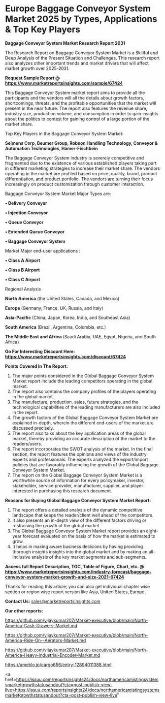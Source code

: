 # Europe Baggage Conveyor System Market 2025 by Types, Applications & Top Key Players

<strong>Baggage Conveyor System Market Research Report 2031</strong>

The Research Report on Baggage Conveyor System Market is a Skillful and Deep Analysis of the Present Situation and Challenges. This research report also analyzes other important trends and market drivers that will affect market growth over 2025-2031.

<strong>Request Sample Report @ <a href=https://www.marketreportsinsights.com/sample/67424>https://www.marketreportsinsights.com/sample/67424</a></strong>

This Baggage Conveyor System market report aims to provide all the participants and the vendors will all the details about growth factors, shortcomings, threats, and the profitable opportunities that the market will present in the near future. The report also features the revenue share, industry size, production volume, and consumption in order to gain insights about the politics to contest for gaining control of a large portion of the market share.

Top Key Players in the Baggage Conveyor System Market:

<strong>Seimens Corp, Beumer Group, Robson Handling Technology, Conveyor & Automation Technologies, Hamer-Fischbein</strong>

The Baggage Conveyor System Industry is severely competitive and fragmented due to the existence of various established players taking part in different marketing strategies to increase their market share. The vendors operating in the market are profiled based on price, quality, brand, product differentiation, and product portfolio. The vendors are turning their focus increasingly on product customization through customer interaction.

Baggage Conveyor System Market Major Types are:

<strong>• Delivery Conveyor

• Injection Conveyor

• Queue Conveyor

• Extended Queue Conveyor

• Baggage Conveyor System</strong>

Market Major end-user applications :

<strong>• Class A Airport

• Class B Airport

• Class C Airport</strong>

Regional Analysis

</u><strong><b>North America</b></strong> (the United States, Canada, and Mexico)

<strong><b>Europe </b></strong>(Germany, France, UK, Russia, and Italy)

<strong><b>Asia-Pacific</b></strong> (China, Japan, Korea, India, and Southeast Asia)

<strong><b>South America</b></strong> (Brazil, Argentina, Colombia, etc.)

<strong><b>The Middle East and Africa</b></strong> (Saudi Arabia, UAE, Egypt, Nigeria, and South Africa)

<strong>Go For Interesting Discount Here: <a href=https://www.marketreportsinsights.com/discount/67424>https://www.marketreportsinsights.com/discount/67424</a></strong>

<strong>Points Covered in The Report:</strong>
<ol>
  <li>The major points considered in the Global Baggage Conveyor System Market report include the leading competitors operating in the global market.</li>
  <li>The report also contains the company profiles of the players operating in the global market.</li>
  <li>The manufacture, production, sales, future strategies, and the technological capabilities of the leading manufacturers are also included in the report.</li>
  <li>The growth factors of the Global Baggage Conveyor System Market are explained in-depth, wherein the different end-users of the market are discussed precisely.</li>
  <li>The report also talks about the key application areas of the global market, thereby providing an accurate description of the market to the readers/users.</li>
  <li>The report incorporates the SWOT analysis of the market. In the final section, the report features the opinions and views of the industry experts and professionals. The experts analyzed the export/import policies that are favorably influencing the growth of the Global Baggage Conveyor System Market.</li>
  <li>The report on the Global Baggage Conveyor System Market is a worthwhile source of information for every policymaker, investor, stakeholder, service provider, manufacturer, supplier, and player interested in purchasing this research document.</li>
</ol>
<strong>Reasons for Buying Global Baggage Conveyor System Market Report:</strong>

<ol>
  <li>The report offers a detailed analysis of the dynamic competitive landscape that keeps the reader/client well ahead of the competitors.</li>
  <li>It also presents an in-depth view of the different factors driving or restraining the growth of the global market.</li>
  <li>The Global Baggage Conveyor System Market report provides an eight-year forecast evaluated on the basis of how the market is estimated to grow.</li>
  <li>It helps in making aware business decisions by having providing thorough insights insights into the global market and by making an all-inclusive analysis of the key market segments and sub-segments.</li>
</ol>
<strong>Access full Report Description, TOC, Table of Figure, Chart, etc. @ <a href=https://www.marketreportsinsights.com/industry-forecast/baggage-conveyor-system-market-growth-and-size-2021-67424>https://www.marketreportsinsights.com/industry-forecast/baggage-conveyor-system-market-growth-and-size-2021-67424</a></strong>


Thanks for reading this article; you can also get individual chapter wise section or region wise report version like Asia, United States, Europe.

<strong>Contact Us:</strong>
sales@marketreportsinsights.com

<strong>Our other reports:</strong>

<a href=https://github.com/vijaykumar207/Market-executive/blob/main/North-America-Cash-Drawers-Market.md>https://github.com/vijaykumar207/Market-executive/blob/main/North-America-Cash-Drawers-Market.md</a>

<a href=https://github.com/vijaykumar207/Market-executive/blob/main/North-America-Ride-On--Aerators-Market.md>https://github.com/vijaykumar207/Market-executive/blob/main/North-America-Ride-On--Aerators-Market.md</a>

<a href=https://github.com/vijaykumar207/Market-executive/blob/main/North-America-Heavy-Industrial-Encoder-Market.md>https://github.com/vijaykumar207/Market-executive/blob/main/North-America-Heavy-Industrial-Encoder-Market.md</a>

<a href=https://ameblo.jp/cargo656/entry-12894011388.html>https://ameblo.jp/cargo656/entry-12894011388.html</a>

<a href=https://issuu.com/reportsinsights24/docs/northamericamistingsystemsmarketgrowthstatusandout?cta=post-publish-view-live>https://issuu.com/reportsinsights24/docs/northamericamistingsystemsmarketgrowthstatusandout?cta=post-publish-view-live</a>"

